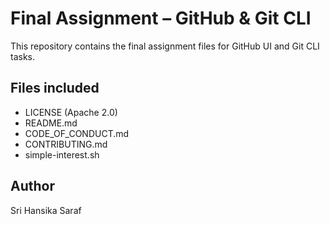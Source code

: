 # Final Assignment – GitHub & Git CLI  
This repository contains the final assignment files for GitHub UI and Git CLI tasks.  

## Files included  
- LICENSE (Apache 2.0)  
- README.md  
- CODE_OF_CONDUCT.md  
- CONTRIBUTING.md  
- simple-interest.sh  

## Author  
Sri Hansika Saraf
